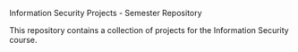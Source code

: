 Information Security Projects - Semester Repository

This repository contains a collection of projects for the Information Security course.
